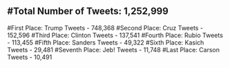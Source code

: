 #Total Number of Tweets: 1,252,999 
---
#First Place: Trump Tweets - 748,368
#Second Place: Cruz Tweets - 152,596
#Third Place: Clinton Tweets - 137,541
#Fourth Place: Rubio Tweets - 113,455
#Fifth Place: Sanders Tweets - 49,322
#Sixth Place: Kasich Tweets - 29,481
#Seventh Place: Jeb! Tweets - 11,748
#Last Place: Carson Tweets - 10,491
